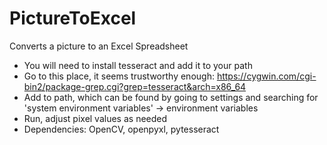 # PictureToExcel
Converts a picture to an Excel Spreadsheet
- You will need to install tesseract and add it to your path
- Go to this place, it seems trustworthy enough: https://cygwin.com/cgi-bin2/package-grep.cgi?grep=tesseract&arch=x86_64
- Add to path, which can be found by going to settings and searching for 'system environment variables' -> environment variables
- Run, adjust pixel values as needed
- Dependencies: OpenCV, openpyxl, pytesseract
